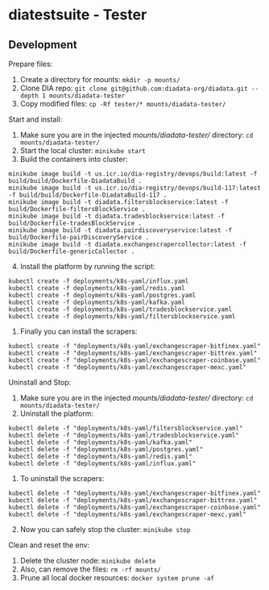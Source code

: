 # diatestsuite - Tester

## Development

Prepare files:

1. Create a directory for mounts: `mkdir -p mounts/`
2. Clone DIA repo: `git clone git@github.com:diadata-org/diadata.git --depth 1 mounts/diadata-tester`
3. Copy modified files: `cp -Rf tester/* mounts/diadata-tester/`

Start and install:

1. Make sure you are in the injected *mounts/diadata-tester/* directory: `cd mounts/diadata-tester/`
2. Start the local cluster: `minikube start`
3. Build the containers into cluster:


```shell
minikube image build -t us.icr.io/dia-registry/devops/build:latest -f build/build/Dockerfile-DiadataBuild .
minikube image build -t us.icr.io/dia-registry/devops/build-117:latest -f build/build/Dockerfile-DiadataBuild-117 .
minikube image build -t diadata.filtersblockservice:latest -f build/Dockerfile-filtersBlockService .
minikube image build -t diadata.tradesblockservice:latest -f build/Dockerfile-tradesBlockService .
minikube image build -t diadata.pairdiscoveryservice:latest -f build/Dockerfile-pairDiscoveryService .
minikube image build -t diadata.exchangescrapercollector:latest -f build/Dockerfile-genericCollector .
```

4. Install the platform by running the script:

```shell
kubectl create -f deployments/k8s-yaml/influx.yaml
kubectl create -f deployments/k8s-yaml/redis.yaml
kubectl create -f deployments/k8s-yaml/postgres.yaml
kubectl create -f deployments/k8s-yaml/kafka.yaml
kubectl create -f deployments/k8s-yaml/tradesblockservice.yaml
kubectl create -f deployments/k8s-yaml/filtersblockservice.yaml
```

1. Finally you can install the scrapers:

```shell
kubectl create -f "deployments/k8s-yaml/exchangescraper-bitfinex.yaml"
kubectl create -f "deployments/k8s-yaml/exchangescraper-bittrex.yaml"
kubectl create -f "deployments/k8s-yaml/exchangescraper-coinbase.yaml"
kubectl create -f "deployments/k8s-yaml/exchangescraper-mexc.yaml"
```

Uninstall and Stop:

1. Make sure you are in the injected *mounts/diadata-tester/* directory: `cd mounts/diadata-tester/`
2. Uninstall the platform:

```shell
kubectl delete -f "deployments/k8s-yaml/filtersblockservice.yaml"
kubectl delete -f "deployments/k8s-yaml/tradesblockservice.yaml"
kubectl delete -f "deployments/k8s-yaml/kafka.yaml"
kubectl delete -f "deployments/k8s-yaml/postgres.yaml"
kubectl delete -f "deployments/k8s-yaml/redis.yaml"
kubectl delete -f "deployments/k8s-yaml/influx.yaml"
```

1. To uninstall the scrapers:

```shell
kubectl delete -f "deployments/k8s-yaml/exchangescraper-bitfinex.yaml"
kubectl delete -f "deployments/k8s-yaml/exchangescraper-bittrex.yaml"
kubectl delete -f "deployments/k8s-yaml/exchangescraper-coinbase.yaml"
kubectl delete -f "deployments/k8s-yaml/exchangescraper-mexc.yaml"
```

2. Now you can safely stop the cluster: `minikube stop`

Clean and reset the env:

1. Delete the cluster node: `minikube delete`
2. Also, can remove the files: `rm -rf mounts/`
3. Prune all local docker resources: `docker system prune -af`